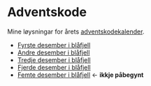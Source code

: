 # Adventskode
Mine løysningar for årets [adventskodekalender](https://adventofcode.com/2022).

* [Fyrste desember i blåfjell](2022/20221201.py)
* [Andre desember i blåfjell](2022/20221202.py)
* [Tredje desember i blåfjell](2022/20221203.py)
* [Fjerde desember i blåfjell](2022/20221204.py)
* [Femte desember i blåfjell](2022/20221205.py) <- __ikkje påbegynt__
